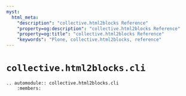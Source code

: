```yaml
---
myst:
  html_meta:
    "description": "collective.html2blocks Reference"
    "property=og:description": "collective.html2blocks Reference"
    "property=og:title": "collective.html2blocks Reference"
    "keywords": "Plone, collective.html2blocks, reference"
---
```


# `collective.html2blocks.cli`

```{eval-rst}
.. automodule:: collective.html2blocks.cli
    :members:
```